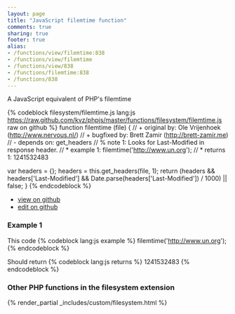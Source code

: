 ```yaml
---
layout: page
title: "JavaScript filemtime function"
comments: true
sharing: true
footer: true
alias:
- /functions/view/filemtime:838
- /functions/view/filemtime
- /functions/view/838
- /functions/filemtime:838
- /functions/838
---
```

<!-- Generated by Rakefile:build -->
A JavaScript equivalent of PHP's filemtime

{% codeblock filesystem/filemtime.js lang:js https://raw.github.com/kvz/phpjs/master/functions/filesystem/filemtime.js raw on github %}
function filemtime (file) {
  // +   original by: Ole Vrijenhoek (http://www.nervous.nl/)
  // +    bugfixed by: Brett Zamir (http://brett-zamir.me)
  // -    depends on: get_headers
  // %        note 1:  Looks for Last-Modified in response header.
  // *     example 1: filemtime('http://www.un.org');
  // *     returns 1: 1241532483

  var headers = {};
  headers = this.get_headers(file, 1);
  return (headers && headers['Last-Modified'] && Date.parse(headers['Last-Modified']) / 1000) || false;
}
{% endcodeblock %}

 - [view on github](https://github.com/kvz/phpjs/blob/master/functions/filesystem/filemtime.js)
 - [edit on github](https://github.com/kvz/phpjs/edit/master/functions/filesystem/filemtime.js)

### Example 1
This code
{% codeblock lang:js example %}
filemtime('http://www.un.org');
{% endcodeblock %}

Should return
{% codeblock lang:js returns %}
1241532483
{% endcodeblock %}


### Other PHP functions in the filesystem extension
{% render_partial _includes/custom/filesystem.html %}
